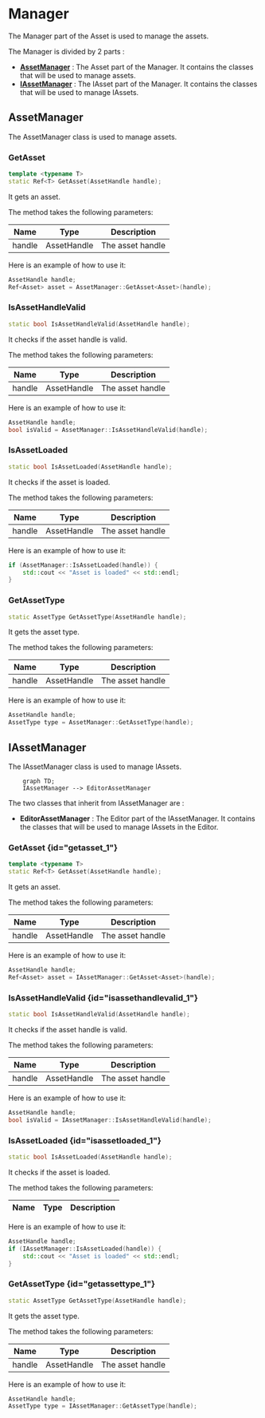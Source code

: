 # Manager

The Manager part of the Asset is used to manage the assets.

The Manager is divided by 2 parts : 

- [**AssetManager**](#assetmanager) : The Asset part of the Manager. It contains the classes that will be used to manage assets.
- [**IAssetManager**](#iassetmanager) : The IAsset part of the Manager. It contains the classes that will be used to manage IAssets.

## AssetManager

The AssetManager class is used to manage assets.

### GetAsset

```c++
template <typename T>
static Ref<T> GetAsset(AssetHandle handle);
```

It gets an asset.

The method takes the following parameters:

| Name   | Type         | Description      |
|--------|--------------|------------------|
| handle | AssetHandle  | The asset handle |

Here is an example of how to use it:

```c++
AssetHandle handle;
Ref<Asset> asset = AssetManager::GetAsset<Asset>(handle);
```

### IsAssetHandleValid

```c++
static bool IsAssetHandleValid(AssetHandle handle);
```

It checks if the asset handle is valid.

The method takes the following parameters:

| Name   | Type         | Description      |
|--------|--------------|------------------|
| handle | AssetHandle  | The asset handle |

Here is an example of how to use it:

```c++
AssetHandle handle;
bool isValid = AssetManager::IsAssetHandleValid(handle);
```

### IsAssetLoaded

```c++
static bool IsAssetLoaded(AssetHandle handle);
```

It checks if the asset is loaded.

The method takes the following parameters:

| Name   | Type         | Description      |
|--------|--------------|------------------|
| handle | AssetHandle  | The asset handle |

Here is an example of how to use it:

```c++
if (AssetManager::IsAssetLoaded(handle)) {
    std::cout << "Asset is loaded" << std::endl;
}
```

### GetAssetType

```c++
static AssetType GetAssetType(AssetHandle handle);
```

It gets the asset type.

The method takes the following parameters:

| Name   | Type         | Description      |
|--------|--------------|------------------|
| handle | AssetHandle  | The asset handle |

Here is an example of how to use it:

```c++
AssetHandle handle;
AssetType type = AssetManager::GetAssetType(handle);
```

## IAssetManager

The IAssetManager class is used to manage IAssets.

```mermaid
    graph TD;
    IAssetManager --> EditorAssetManager
```

The two classes that inherit from IAssetManager are :

- **EditorAssetManager** : The Editor part of the IAssetManager. It contains the classes that will be used to manage IAssets in the Editor.

### GetAsset {id="getasset_1"}

```c++
template <typename T>
static Ref<T> GetAsset(AssetHandle handle);
```

It gets an asset.

The method takes the following parameters:

| Name   | Type         | Description      |
|--------|--------------|------------------|
| handle | AssetHandle  | The asset handle |

Here is an example of how to use it:

```c++
AssetHandle handle;
Ref<Asset> asset = IAssetManager::GetAsset<Asset>(handle);
```

### IsAssetHandleValid {id="isassethandlevalid_1"}

```c++
static bool IsAssetHandleValid(AssetHandle handle);
```

It checks if the asset handle is valid.

The method takes the following parameters:

| Name   | Type         | Description      |
|--------|--------------|------------------|
| handle | AssetHandle  | The asset handle |

Here is an example of how to use it:

```c++
AssetHandle handle;
bool isValid = IAssetManager::IsAssetHandleValid(handle);
```

### IsAssetLoaded {id="isassetloaded_1"}

```c++
static bool IsAssetLoaded(AssetHandle handle);
```

It checks if the asset is loaded.

The method takes the following parameters:

| Name   | Type         | Description      |
|--------|--------------|------------------|

Here is an example of how to use it:

```c++
AssetHandle handle;
if (IAssetManager::IsAssetLoaded(handle)) {
    std::cout << "Asset is loaded" << std::endl;
}
```


### GetAssetType {id="getassettype_1"}

```c++
static AssetType GetAssetType(AssetHandle handle);
```

It gets the asset type.

The method takes the following parameters:

| Name   | Type         | Description      |
|--------|--------------|------------------|
| handle | AssetHandle  | The asset handle |

Here is an example of how to use it:

```c++
AssetHandle handle;
AssetType type = IAssetManager::GetAssetType(handle);
```


